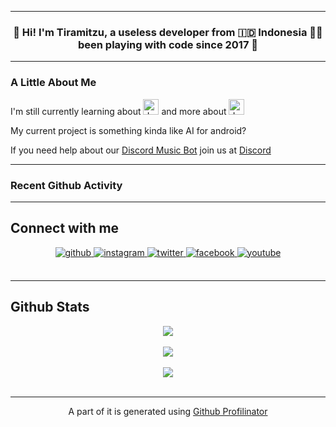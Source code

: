----
### <div align="center">👋 Hi! I'm Tiramitzu, a useless developer from 🇮🇩 Indonesia 👨‍💻 been playing with code since 2017 🚀</div>  
  ----
  
  ### A Little About Me
  
  I'm still currently learning about 
  <img style="margin: 0px" src="https://profilinator.rishav.dev/skills-assets/javascript-original.svg" alt="JavaScript" height="25"/> 
  and more about 
  <img style="margin: 0px" src="https://profilinator.rishav.dev/skills-assets/java-original-wordmark.svg" alt="Java" height="25"/>
  
  My current project is something kinda like AI for android?
  
  If you need help about our <a href="https://profilinator.rishav.dev/" target="_blank">Discord Music Bot</a> join us at <a href="https://discord.gg/AaGN76ZmEq" target="_blank"> Discord</a>
 
 ----
 
 ### Recent Github Activity
<!--START_SECTION:activity-->
<!--END_SECTION:activity-->
 ----
  
## Connect with me  
<div align="center">
<a href="https://github.com/Tiramitzu" target="_blank">
<img src=https://img.shields.io/badge/github-%2324292e.svg?&style=for-the-badge&logo=github&logoColor=white alt=github style="margin-bottom: 5px;" />
</a>
<a href="https://instagram.com/tiramitzu.c" target="_blank">
<img src=https://img.shields.io/badge/instagram-%23000000.svg?&style=for-the-badge&logo=instagram&logoColor=white alt=instagram style="margin-bottom: 5px;" />
</a>
<a href="https://twitter.com/DTiramitzu" target="_blank">
<img src=https://img.shields.io/badge/twitter-%2300acee.svg?&style=for-the-badge&logo=twitter&logoColor=white alt=twitter style="margin-bottom: 5px;" />
</a>
<a href="https://www.facebook.com/TiramitzuC" target="_blank">
<img src=https://img.shields.io/badge/facebook-%232E87FB.svg?&style=for-the-badge&logo=facebook&logoColor=white alt=facebook style="margin-bottom: 5px;" />
</a>
<a href="https://www.youtube.com/user/https://www.youtube.com/channel/UCLnjXUT0hzi9YW8AddonJtA" target="_blank">
<img src=https://img.shields.io/badge/youtube-%23EE4831.svg?&style=for-the-badge&logo=youtube&logoColor=white alt=youtube style="margin-bottom: 5px;" />
</a>  
</div>
  

<br />  

----

## Github Stats  
<div align="center"><img src="https://github-readme-stats.vercel.app/api?username=Tiramitzu&show_icons=true&count_private=true&hide_border=true&theme=cobalt" align="center" /></div>  

<br/>  

<div align="center">
<img src="https://komarev.com/ghpvc/?username=Tiramitzu&&style=flat-square" align="center" />
</div>  
  

<br/>  

<div align="center">
            <a href="https://paypal.me/syahwarid" target="_blank" style="display: inline-block;">
                <img
                    src="https://img.shields.io/badge/Donate-PayPal-blue.svg?style=flat-square" 
                    align="center"
                />
            </a></div>
<br />

----

<div align="center">A part of it is generated using <a href="https://profilinator.rishav.dev/" target="_blank">Github Profilinator</a></div>
